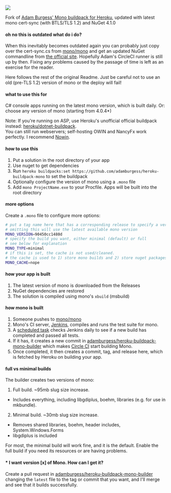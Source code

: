 [![](https://circleci.com/gh/adamburgess/heroku-buildpack-mono-builder.png?style=shield&circle-token=fe5a1697660ac8727b496f624407ea006b2069d7)](https://circleci.com/gh/adamburgess/heroku-buildpack-mono-builder)

Fork of [Adam Burgess' Mono buildpack for Heroku](https://github.com/adamburgess/heroku-buildpack-mono), updated with latest mono cert-sync (with BTLS/TLS 1.2) and NuGet 4.1.0

#### oh no this is outdated what do i do?
When this inevitably becomes outdated again you can probably just copy over the cert-sync.cs from [mono/mono](https://github.com/mono/mono) and get an updated NuGet commandline from [the official site](https://www.nuget.org/downloads). Hopefully Adam's CircleCI runner is still up by then. Fixing any problems caused by the passage of time is left as an exercise for the reader.

Here follows the rest of the original Readme. Just be careful not to use an old (pre-TLS 1.2) version of mono or the deploy will fail!

#### what to use this for

C# console apps running on the latest mono version, which is built daily. Or: choose any version of mono (starting from 4.0.4*)

Note: If you're running on ASP, use Heroku's unofficial official buildpack instead: [heroku/dotnet-buildpack](https://github.com/heroku/dotnet-buildpack).  
You can still run webservers; self-hosting OWIN and NancyFx work perfectly. I recommend [Nowin](//github.com/Bobris/Nowin).

#### how to use this

1. Put a solution in the root directory of your app
2. Use nuget to get dependencies
3. Run `heroku buildpacks:set https://github.com/adamburgess/heroku-buildpack-mono` to set the buildpack
4. Optionally configure the version of mono using a `.mono` file
5. Add `mono ProjectName.exe` to your Procfile. Apps will be built into the root directory

#### more options

Create a `.mono` file to configure more options:

````bash
# put a tag name here that has a corresponding release to specify a version*
# omitting this will use the latest available mono version
MONO_VERSION=90450cc1480d
# specify the build you want, either minimal (default) or full
# see below for explanation
MONO_TYPE=minimal
# if this is set, the cache is not used/cleaned.
# the cache is used to 1) store mono builds and 2) store nuget packages
MONO_CACHE=nope
````

#### how your app is built

1. The latest version of mono is downloaded from the Releases
2. NuGet dependencies are restored
3. The solution is compiled using mono's `xbuild` (msbuild)

#### how mono is built

1. Someone pushes to [mono/mono](//github.com/mono/mono)
2. Mono's CI server, [Jenkins](//jenkins.mono-project.com/job/test-mono-mainline-linux/label=ubuntu-1404-amd64/), compiles and runs the test suite for mono.
3. A [scheduled task](//github.com/adamburgess/heroku-buildpack-mono-watcher) checks Jenkins daily to see if a new build has completed and passed all tests.
4. If it has, it creates a new commit in [adamburgess/heroku-buildpack-mono-builder](//github.com/adamburgess/heroku-buildpack-mono-builder) which makes [Circle CI](//circleci.com/gh/adamburgess/heroku-buildpack-mono-builder) start building Mono.
5. Once completed, it then creates a commit, tag, and release here, which is fetched by Heroku on building your app.

#### full vs minimal builds
The builder creates two versions of mono:

1. Full build. ~95mb slug size increase.
  * Includes everything, including libgdiplus, boehm, libraries (e.g. for use in mkbundle).

2. Minimal build. ~30mb slug size increase.
  * Removes shared libraries, boehm, header includes, System.Windows.Forms
  * libgdiplus is included

For most, the minimal build will work fine, and it is the default. Enable the full build if you need its resources or are having problems.

#### * I want version [x] of Mono. How can I get it?

Create a pull request in [adamburgess/heroku-buildpack-mono-builder](//github.com/adamburgess/heroku-buildpack-mono-builder) changing the `latest` file to the tag or commit that you want, and I'll merge and see that it builds successfully.

